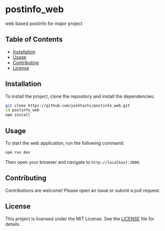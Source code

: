 # postinfo_web
web based postinfo for major project

## Table of Contents
- [Installation](#installation)
- [Usage](#usage)
- [Contributing](#contributing)
- [License](#license)

## Installation
To install the project, clone the repository and install the dependencies:
```bash
git clone https://github.com/yashtachi/postinfo_web.git
cd postinfo_web
npm install
```

## Usage
To start the web application, run the following command:
```bash
npm run dev
```
Then open your browser and navigate to `http://localhost:3000`.

## Contributing
Contributions are welcome! Please open an issue or submit a pull request.

## License
This project is licensed under the MIT License. See the [LICENSE](LICENSE) file for details.



